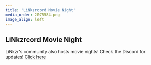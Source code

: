 ```yaml
---
title: 'LiNkzrcord Movie Night'
media_order: 2075584.png
image_align: left
---
```


## LiNkzrcord Movie Night
LiNkzr's community also hosts movie nights! Check the Discord for updates! <a href="https://sync.ignitedember.info">Click here</a>